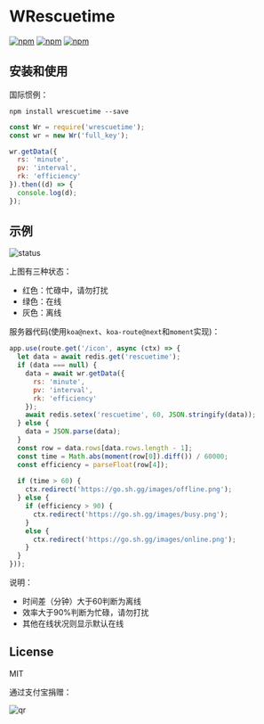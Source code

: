 # WRescuetime

[![npm](https://img.shields.io/npm/v/wrescuetime.svg?style=plastic)](https://npmjs.org/package/wrescuetime) [![npm](https://img.shields.io/npm/dm/wrescuetime.svg?style=plastic)](https://npmjs.org/package/wrescuetime) [![npm](https://img.shields.io/npm/dt/wrescuetime.svg?style=plastic)](https://npmjs.org/package/wrescuetime)

## 安装和使用

国际惯例：

```
npm install wrescuetime --save
```

```js
const Wr = require('wrescuetime');
const wr = new Wr('full_key');

wr.getData({
  rs: 'minute',
  pv: 'interval',
  rk: 'efficiency'
}).then((d) => {
  console.log(d);
});
```

## 示例

![status](http://singap.sh.gg:3333/icon)

上图有三种状态：

* 红色：忙碌中，请勿打扰
* 绿色：在线
* 灰色：离线

服务器代码(使用`koa@next`、`koa-route@next`和`moment`实现)：

```js
app.use(route.get('/icon', async (ctx) => {
  let data = await redis.get('rescuetime');
  if (data === null) {
    data = await wr.getData({
      rs: 'minute',
      pv: 'interval',
      rk: 'efficiency'
    });
    await redis.setex('rescuetime', 60, JSON.stringify(data));
  } else {
    data = JSON.parse(data);
  }
  const row = data.rows[data.rows.length - 1];
  const time = Math.abs(moment(row[0]).diff()) / 60000;
  const efficiency = parseFloat(row[4]);
  
  if (time > 60) {
    ctx.redirect('https://go.sh.gg/images/offline.png');
  } else {
    if (efficiency > 90) {
      ctx.redirect('https://go.sh.gg/images/busy.png');
    }
    else {
      ctx.redirect('https://go.sh.gg/images/online.png');
    }
  }
}));
```

说明：

* 时间差（分钟）大于60判断为离线
* 效率大于90%判断为忙碌，请勿打扰
* 其他在线状况则显示默认在线

## License

MIT

通过支付宝捐赠：

![qr](https://cloud.githubusercontent.com/assets/1890238/15489630/fccbb9cc-2193-11e6-9fed-b93c59d6ef37.png)



